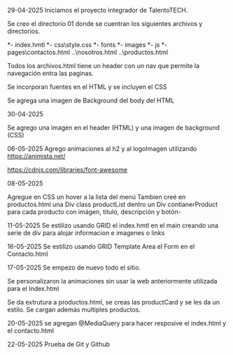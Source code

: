 29-04-2025 Iniciamos el proyecto integrador de TalentoTECH.

Se creo el directorio 01 donde se cuentran los siguientes archivos y directorios.

*- index.hmtl
*- css\style.css
*- fonts
*- images
*- js
*- pages\contactos.html ..\nosotros.html ..\productos.html

Todos los archivos.html tiene un header con un nav que permite la navegación entra las paginas. 

Se incorporan fuentes en el HTML y se incluyen el CSS

Se agrega una imagen de Background del body del HTML

30-04-2025

Se agrego una imagen en el header (HTML) y una imagen de background (CSS)

06-05-2025 
Agrego animaciones al h2 y al logoImagen utilizando  https://animista.net/ 

https://cdnjs.com/libraries/font-awesome

08-05-2025

Agregue en CSS un hover a la lista del menú 
Tambien creé en productos.html una Div class productList dentro un Div contianerProduct para cada producto con imágen, titulo, descripción y botón-

11-05-2025
Se estilizo usando GRID el index.hmtl en el main creando una serie de div para alojar informacion e imagenes o links

16-05-2025 
Se estilizo usando GRID Template Area el Form en el Contacto.html

17-05-2025
Se empezo de nuevo todo el sitio.

Se personalizaron la animaciones sin usar la web anteriormente utilizada para el Index.html

Se da extrutura a productos.html, se creas las productCard y se les da un estilo. Se cargan además multiples productos. 

20-05-2025
se agregan @MediaQuery para hacer resposive el index.html y el contacto.html

22-05-2025
Prueba de Git y Github